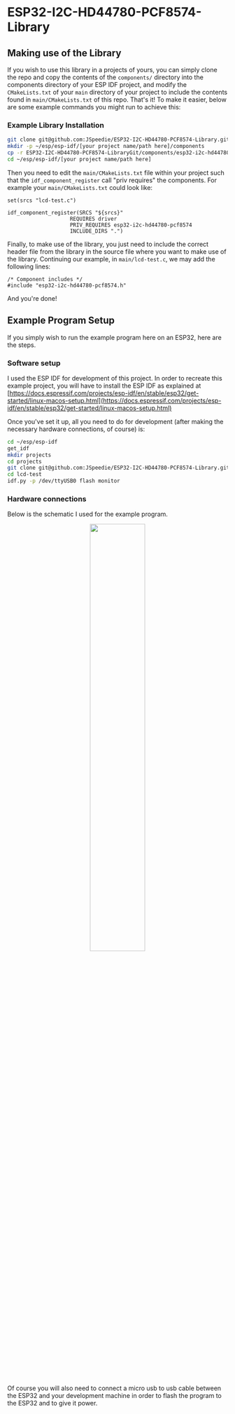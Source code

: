# ESP32-I2C-HD44780-PCF8574-Library

## Making use of the Library

If you wish to use this library in a projects of yours, you can simply clone
the repo and copy the contents of the `components/` directory into the
components directory of your ESP IDF project, and modify the `CMakeLists.txt`
of your `main` directory of your project to include the contents found in
`main/CMakeLists.txt` of this repo. That's it! To make it easier, below
are some example commands you might run to achieve this:

### Example Library Installation

```bash
git clone git@github.com:JSpeedie/ESP32-I2C-HD44780-PCF8574-Library.git ESP32-I2C-HD44780-PCF8574-LibraryGit
mkdir -p ~/esp/esp-idf/[your project name/path here]/components
cp -r ESP32-I2C-HD44780-PCF8574-LibraryGit/components/esp32-i2c-hd44780-pcf8574/ ~/esp/esp-idf/[your project name/path here]/components/esp32-i2c-hd44780-pcf8574/
cd ~/esp/esp-idf/[your project name/path here]
```

Then you need to edit the `main/CMakeLists.txt` file within your project such
that the `idf_component_register` call "priv requires" the components. For
example your `main/CMakeLists.txt` could look like:

```
set(srcs "lcd-test.c")

idf_component_register(SRCS "${srcs}"
                    REQUIRES driver
                    PRIV_REQUIRES esp32-i2c-hd44780-pcf8574
                    INCLUDE_DIRS ".")
```

Finally, to make use of the library, you just need to include the correct header
file from the library in the source file where you want to make use of the library.
Continuing our example, in `main/lcd-test.c`, we may add the following lines:

```
/* Component includes */
#include "esp32-i2c-hd44780-pcf8574.h"
```

And you're done!


## Example Program Setup

If you simply wish to run the example program here on an ESP32, here are the
steps.

### Software setup

I used the ESP IDF for development of this project. In order to recreate
this example project, you will have to install the ESP IDF as explained at
[https://docs.espressif.com/projects/esp-idf/en/stable/esp32/get-started/linux-macos-setup.html](https://docs.espressif.com/projects/esp-idf/en/stable/esp32/get-started/linux-macos-setup.html)

Once you've set it up, all you need to do for development (after making the
necessary hardware connections, of course) is:

```bash
cd ~/esp/esp-idf
get_idf
mkdir projects
cd projects
git clone git@github.com:JSpeedie/ESP32-I2C-HD44780-PCF8574-Library.git lcd-test
cd lcd-test
idf.py -p /dev/ttyUSB0 flash monitor
```

### Hardware connections

Below is the schematic I used for the example program.

<p align="center">
  <img src="https://raw.githubusercontent.com/wiki/JSpeedie/ESP32-I2C-HD44780-PCF8574-Library/images/ESP32-I2C-HD44780-PCF8574.png" width="50%"/>
</p>

Of course you will also need to connect a micro usb to usb cable between the
ESP32 and your development machine in order to flash the program to the ESP32
and to give it power.
